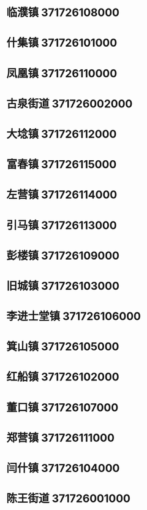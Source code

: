 # 临濮镇 371726108000
# 什集镇 371726101000
# 凤凰镇 371726110000
# 古泉街道 371726002000
# 大埝镇 371726112000
# 富春镇 371726115000
# 左营镇 371726114000
# 引马镇 371726113000
# 彭楼镇 371726109000
# 旧城镇 371726103000
# 李进士堂镇 371726106000
# 箕山镇 371726105000
# 红船镇 371726102000
# 董口镇 371726107000
# 郑营镇 371726111000
# 闫什镇 371726104000
# 陈王街道 371726001000
